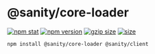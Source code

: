 # @sanity/core-loader

[![npm stat](https://img.shields.io/npm/dm/@sanity/core-loader.svg?style=flat-square)](https://npm-stat.com/charts.html?package=@sanity/core-loader)
[![npm version](https://img.shields.io/npm/v/@sanity/core-loader.svg?style=flat-square)](https://www.npmjs.com/package/@sanity/core-loader)
[![gzip size][gzip-badge]][bundlephobia]
[![size][size-badge]][bundlephobia]

```sh
npm install @sanity/core-loader @sanity/client
```

[gzip-badge]: https://img.shields.io/bundlephobia/minzip/@sanity/core-loader?label=gzip%20size&style=flat-square
[size-badge]: https://img.shields.io/bundlephobia/min/@sanity/core-loader?label=size&style=flat-square
[bundlephobia]: https://bundlephobia.com/package/@sanity/core-loader
